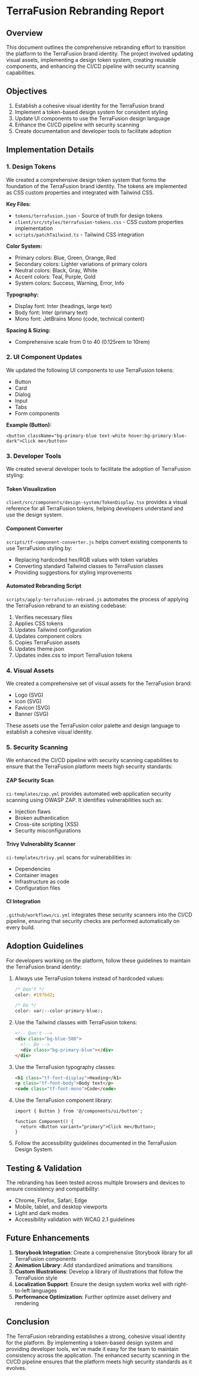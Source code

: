 # TerraFusion Rebranding Report

## Overview

This document outlines the comprehensive rebranding effort to transition the platform to the TerraFusion brand identity. The project involved updating visual assets, implementing a design token system, creating reusable components, and enhancing the CI/CD pipeline with security scanning capabilities.

## Objectives

1. Establish a cohesive visual identity for the TerraFusion brand
2. Implement a token-based design system for consistent styling
3. Update UI components to use the TerraFusion design language
4. Enhance the CI/CD pipeline with security scanning
5. Create documentation and developer tools to facilitate adoption

## Implementation Details

### 1. Design Tokens

We created a comprehensive design token system that forms the foundation of the TerraFusion brand identity. The tokens are implemented as CSS custom properties and integrated with Tailwind CSS.

**Key Files:**

- `tokens/terrafusion.json` - Source of truth for design tokens
- `client/src/styles/terrafusion-tokens.css` - CSS custom properties implementation
- `scripts/patchTailwind.ts` - Tailwind CSS integration

**Color System:**

- Primary colors: Blue, Green, Orange, Red
- Secondary colors: Lighter variations of primary colors
- Neutral colors: Black, Gray, White
- Accent colors: Teal, Purple, Gold
- System colors: Success, Warning, Error, Info

**Typography:**

- Display font: Inter (headings, large text)
- Body font: Inter (primary text)
- Mono font: JetBrains Mono (code, technical content)

**Spacing & Sizing:**

- Comprehensive scale from 0 to 40 (0.125rem to 10rem)

### 2. UI Component Updates

We updated the following UI components to use TerraFusion tokens:

- Button
- Card
- Dialog
- Input
- Tabs
- Form components

**Example (Button):**

```tsx
<button className="bg-primary-blue text-white hover:bg-primary-blue-dark">Click me</button>
```

### 3. Developer Tools

We created several developer tools to facilitate the adoption of TerraFusion styling:

#### Token Visualization

`client/src/components/design-system/TokenDisplay.tsx` provides a visual reference for all TerraFusion tokens, helping developers understand and use the design system.

#### Component Converter

`scripts/tf-component-converter.js` helps convert existing components to use TerraFusion styling by:

- Replacing hardcoded hex/RGB values with token variables
- Converting standard Tailwind classes to TerraFusion classes
- Providing suggestions for styling improvements

#### Automated Rebranding Script

`scripts/apply-terrafusion-rebrand.js` automates the process of applying the TerraFusion rebrand to an existing codebase:

1. Verifies necessary files
2. Applies CSS tokens
3. Updates Tailwind configuration
4. Updates component colors
5. Copies TerraFusion assets
6. Updates theme.json
7. Updates index.css to import TerraFusion tokens

### 4. Visual Assets

We created a comprehensive set of visual assets for the TerraFusion brand:

- Logo (SVG)
- Icon (SVG)
- Favicon (SVG)
- Banner (SVG)

These assets use the TerraFusion color palette and design language to establish a cohesive visual identity.

### 5. Security Scanning

We enhanced the CI/CD pipeline with security scanning capabilities to ensure that the TerraFusion platform meets high security standards:

#### ZAP Security Scan

`ci-templates/zap.yml` provides automated web application security scanning using OWASP ZAP. It identifies vulnerabilities such as:

- Injection flaws
- Broken authentication
- Cross-site scripting (XSS)
- Security misconfigurations

#### Trivy Vulnerability Scanner

`ci-templates/trivy.yml` scans for vulnerabilities in:

- Dependencies
- Container images
- Infrastructure as code
- Configuration files

#### CI Integration

`.github/workflows/ci.yml` integrates these security scanners into the CI/CD pipeline, ensuring that security checks are performed automatically on every build.

## Adoption Guidelines

For developers working on the platform, follow these guidelines to maintain the TerraFusion brand identity:

1. Always use TerraFusion tokens instead of hardcoded values:

   ```css
   /* Don't */
   color: #1976d2;

   /* Do */
   color: var(--color-primary-blue);
   ```

2. Use the Tailwind classes with TerraFusion tokens:

   ```html
   <!-- Don't -->
   <div class="bg-blue-500">
     <!-- Do -->
     <div class="bg-primary-blue"></div>
   </div>
   ```

3. Use the TerraFusion typography classes:

   ```html
   <h1 class="tf-font-display">Heading</h1>
   <p class="tf-font-body">Body text</p>
   <code class="tf-font-mono">Code</code>
   ```

4. Use the TerraFusion component library:

   ```tsx
   import { Button } from '@/components/ui/button';

   function Component() {
     return <Button variant="primary">Click me</Button>;
   }
   ```

5. Follow the accessibility guidelines documented in the TerraFusion Design System.

## Testing & Validation

The rebranding has been tested across multiple browsers and devices to ensure consistency and compatibility:

- Chrome, Firefox, Safari, Edge
- Mobile, tablet, and desktop viewports
- Light and dark modes
- Accessibility validation with WCAG 2.1 guidelines

## Future Enhancements

1. **Storybook Integration**: Create a comprehensive Storybook library for all TerraFusion components
2. **Animation Library**: Add standardized animations and transitions
3. **Custom Illustrations**: Develop a library of illustrations that follow the TerraFusion style
4. **Localization Support**: Ensure the design system works well with right-to-left languages
5. **Performance Optimization**: Further optimize asset delivery and rendering

## Conclusion

The TerraFusion rebranding establishes a strong, cohesive visual identity for the platform. By implementing a token-based design system and providing developer tools, we've made it easy for the team to maintain consistency across the application. The enhanced security scanning in the CI/CD pipeline ensures that the platform meets high security standards as it evolves.
